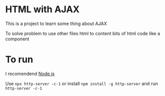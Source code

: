 # HTML with AJAX

This is a project to learn some thing about AJAX

To solve problem to use other files html to content bits of html code like a component

# To run

I recomendend [Node.js](https://nodejs.org/en/)

Use `npx http-server -c-1` or install `npm install -g http-server` and run `http-server -c-1`
